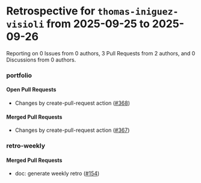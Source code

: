 # Retrospective for `thomas-iniguez-visioli` from 2025-09-25 to 2025-09-26

Reporting on 0 Issues from 0 authors, 3 Pull Requests from 2 authors, and 0 Discussions from 0 authors.


### portfolio

#### Open Pull Requests

- Changes by create-pull-request action ([#368](https://github.com/thomas-iniguez-visioli/portfolio/pull/368))

#### Merged Pull Requests

- Changes by create-pull-request action ([#367](https://github.com/thomas-iniguez-visioli/portfolio/pull/367))

### retro-weekly

#### Merged Pull Requests

- doc: generate weekly retro ([#154](https://github.com/thomas-iniguez-visioli/retro-weekly/pull/154))